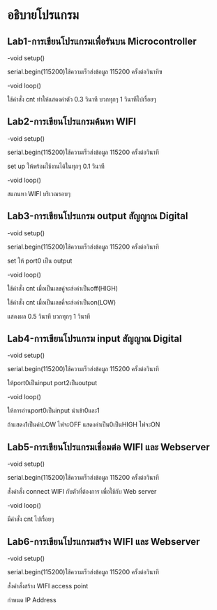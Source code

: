 # อธิบายโปรแกรม
## Lab1-การเขียนโปรแกรมเพื่อรันบน Microcontroller

-void setup()

serial.begin(115200)ใช้ความเร็วส่งข้อมูล 115200 ครั้งต่อวินาทีฃ

-void loop()

ใช้คำสั่ง cnt ทำให้แสดงค่าตัว 0.3 วินาที บวกทุกๆ 1 วินาทีไปเรื่อยๆ

## Lab2-การเขียนโปรแกรมค้นหา WIFI

-void setup()

serial.begin(115200)ใช้ความเร็วส่งข้อมูล 115200 ครั้งต่อวินาที

set up ให้พร้อมใช้งานได้ในทุกๆ 0.1 วินาที

-void loop() 

สแกนหา WIFI บริเวณรอบๆ

## Lab3-การเขียนโปรแกรม output สัญญาณ Digital

-void setup()

serial.begin(115200)ใช้ความเร็วส่งข้อมูล 115200 ครั้งต่อวินาที

set ให้ port0 เป็น output 

-void loop() 

ใช้คำสั่ง cnt เมื่อเป็นเลขคู่จะส่งค่าเป็นoff(HIGH)

ใช้คำสั่ง cnt เมื่อเป็นเลขคี่จะส่งค่าเป็นon(LOW)

แสดงผล 0.5 วินาที บวกทุกๆ 1 วินาที

## Lab4-การเขียนโปรแกรม input สัญญาณ Digital

-void setup()

serial.begin(115200)ใช้ความเร็วส่งข้อมูล 115200 ครั้งต่อวินาที

ให้port0เป็นinput port2เป็นoutput

-void loop()

ให้การอ่านport0เป็นinput นำเข้า0และ1

ถ้าแสดง1เป็นค่าLOW ไฟจะOFF  แสดงค่าเป็น0เป็นHIGH ไฟจะON

## Lab5-การเขียนโปรแกรมเชื่อมต่อ WIFI และ Webserver

-void setup()

serial.begin(115200)ใช้ความเร็วส่งข้อมูล 115200 ครั้งต่อวินาที

สั่งคำสั่ง connect WIFI กับตัวที่ต้องการ เพื่อใช้กับ Web server

-void loop()

มีคำสั่ง cnt ไปเรื่อยๆ

## Lab6-การเขียนโปรแกรมสร้าง WIFI และ Webserver

-void setup()

serial.begin(115200)ใช้ความเร็วส่งข้อมูล 115200 ครั้งต่อวินาที

สั่งคำสั่งสร้าง WIFI access point 

กำหนด IP Address


